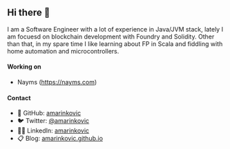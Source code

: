 
## Hi there 👋

I am a Software Engineer with a lot of experience in Java/JVM stack, lately I am focuesd on blockchain development with Foundry and Solidity. Other than that, in my spare time I like learning about FP in Scala and fiddling with home automation and microcontrollers.

#### Working on

* Nayms (https://nayms.com)

#### Contact

* 🦄 GitHub: [amarinkovic](https://github.com/amarinkovic)
* 🐦 Twitter: [@amarinkovic](https://twitter.com/amarinkovic)
* 🦸‍♂️ LinkedIn: [amarinkovic](https://www.linkedin.com/in/amarinkovic)
* 📋 Blog: [amarinkovic.github.io](https://amarinkovic.github.io)

<!-- [![Donate with Ethereum](https://en.cryptobadges.io/badge/micro/0x3b1716F33785A9AAa3a496DCfD33A1f702Fd3CEA)](https://en.cryptobadges.io/donate/0x3b1716F33785A9AAa3a496DCfD33A1f702Fd3CEA) -->

<!--
**amarinkovic/amarinkovic** is a ✨ _special_ ✨ repository because its `README.md` (this file) appears on your GitHub profile.

Here are some ideas to get you started:

- 🔭 I’m currently working on ...
- 🌱 I’m currently learning ...
- 👯 I’m looking to collaborate on ...
- 🤔 I’m looking for help with ...
- 💬 Ask me about ...
- 📫 How to reach me: ...
- 😄 Pronouns: ...
- ⚡ Fun fact: ...


[![General badge](https://img.shields.io/badge/Awesomeness-100%25-green.svg)](https://shields.io/) 

-->
